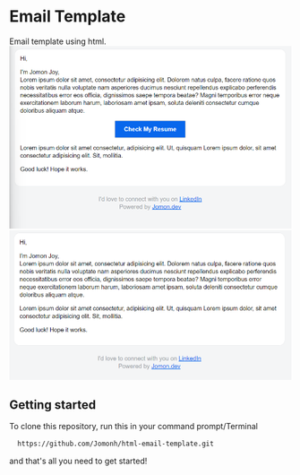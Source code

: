 # Email Template
Email template using html.
![image](https://github.com/Jomonh/html-email-template/blob/main/img1.png)
![image](https://github.com/Jomonh/html-email-template/blob/main/img2.png)

## Getting started

To clone this repository, run this in your command prompt/Terminal 

```bash
  https://github.com/Jomonh/html-email-template.git
```
and that's all you need to get started!
